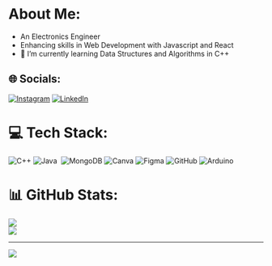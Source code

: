 # About Me:
- An Electronics Engineer  
- Enhancing skills in Web Development with Javascript and React
- 🌱 I’m currently learning Data Structures and Algorithms in C++

## 🌐 Socials:
[![Instagram](https://img.shields.io/badge/Instagram-%23E4405F.svg?logo=Instagram&logoColor=white)](https://instagram.com/amulyaratna.1) [![LinkedIn](https://img.shields.io/badge/LinkedIn-%230077B5.svg?logo=linkedin&logoColor=white)](https://linkedin.com/in/helloAmulya) 

# 💻 Tech Stack:
![C++](https://img.shields.io/badge/c++-%2300599C.svg?style=plastic&logo=c%2B%2B&logoColor=white) ![Java](https://img.shields.io/badge/java-%23ED8B00.svg?style=plastic&logo=openjdk&logoColor=white)  ![MongoDB](https://img.shields.io/badge/MongoDB-%234ea94b.svg?style=plastic&logo=mongodb&logoColor=white) ![Canva](https://img.shields.io/badge/Canva-%2300C4CC.svg?style=plastic&logo=Canva&logoColor=white) ![Figma](https://img.shields.io/badge/figma-%23F24E1E.svg?style=plastic&logo=figma&logoColor=white) ![GitHub](https://img.shields.io/badge/github-%23121011.svg?style=plastic&logo=github&logoColor=white) ![Arduino](https://img.shields.io/badge/-Arduino-00979D?style=plastic&logo=Arduino&logoColor=white)

# 📊 GitHub Stats:
![](https://github-readme-stats.vercel.app/api?username=helloAmulya&theme=github_dark&hide_border=false&include_all_commits=false&count_private=false)<br/>
![](https://github-readme-streak-stats.herokuapp.com/?user=helloAmulya&theme=github_dark&hide_border=false)<br/>

---
[![](https://visitcount.itsvg.in/api?id=helloAmulya&icon=0&color=9)](https://visitcount.itsvg.in)

<!-- Proudly created with GPRM ( https://gprm.itsvg.in ) -->
